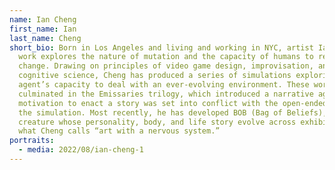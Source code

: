 ```yaml
---
name: Ian Cheng
first_name: Ian
last_name: Cheng
short_bio: Born in Los Angeles and living and working in NYC, artist Ian Cheng's
  work explores the nature of mutation and the capacity of humans to relate to
  change. Drawing on principles of video game design, improvisation, and
  cognitive science, Cheng has produced a series of simulations exploring an
  agent’s capacity to deal with an ever-evolving environment. These works
  culminated in the Emissaries trilogy, which introduced a narrative agent whose
  motivation to enact a story was set into conflict with the open-ended chaos of
  the simulation. Most recently, he has developed BOB (Bag of Beliefs), an AI
  creature whose personality, body, and life story evolve across exhibitions,
  what Cheng calls “art with a nervous system.”
portraits:
  - media: 2022/08/ian-cheng-1
---
```

